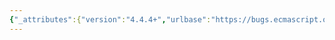 ```yaml
---
{"_attributes":{"version":"4.4.4+","urlbase":"https://bugs.ecmascript.org/","maintainer":"dherman@mozilla.com"},"bug":{"bug_id":1083,"creation_ts":"2012-11-28 02:02:00 -0800","short_desc":"9.3.12: extraneous \"an\"","delta_ts":"2012-12-21 18:08:45 -0800","product":"Draft for 6th Edition","component":"editorial issue","version":"Rev 12: November 22, 2012 Draft","rep_platform":"All","op_sys":"All","bug_status":"RESOLVED","resolution":"FIXED","priority":"Normal","bug_severity":"minor","everconfirmed":true,"reporter":{"uid":"jmdyck","name":"Michael Dyck"},"assigned_to":{"uid":"allen","name":"Allen Wirfs-Brock"},"long_desc":[{"commentid":2890,"comment_count":0,"who":{"uid":"jmdyck","name":"Michael Dyck"},"bug_when":"2012-11-28 02:02:14 -0800","thetext":"In 9.3.12 \"OrdinaryHasInstance (C, O)\",\nstep 3 says:\n    If Type(O) is not an Object, return false.\n\nDelete the \"an\"."},{"commentid":2950,"comment_count":1,"who":{"uid":"allen","name":"Allen Wirfs-Brock"},"bug_when":"2012-12-01 10:23:44 -0800","thetext":"fixed in rev 13 editor's draft"}]}}
---
```

